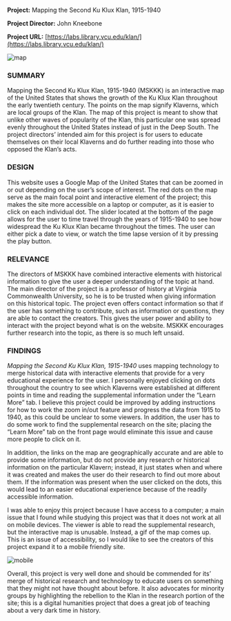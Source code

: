**Project:** Mapping the Second Ku Klux Klan, 1915-1940

**Project Director:** John Kneebone

**Project URL:** [https://labs.library.vcu.edu/klan/](https://labs.library.vcu.edu/klan/)

![map](https://madelynritter.github.io/Madelyns-Blog/images/map.jpg)

### **SUMMARY**

Mapping the Second Ku Klux Klan, 1915-1940 (MSKKK) is an interactive map of the United States that shows the growth of the Ku Klux Klan throughout the early twentieth century. The points on the map signify Klaverns, which are local groups of the Klan. The map of this project is meant to show that unlike other waves of popularity of the Klan, this particular one was spread evenly throughout the United States instead of just in the Deep South. The project directors’ intended aim for this project is for users to educate themselves on their local Klaverns and do further reading into those who opposed the Klan’s acts.

### **DESIGN**

This website uses a Google Map of the United States that can be zoomed in or out depending on the user’s scope of interest. The red dots on the map serve as the main focal point and interactive element of the project; this makes the site more accessible on a laptop or computer, as it is easier to click on each individual dot. The slider located at the bottom of the page allows for the user to time travel through the years of 1915-1940 to see how widespread the Ku Klux Klan became throughout the times. The user can either pick a date to view, or watch the time lapse version of it by pressing the play button.

### **RELEVANCE**

The directors of MSKKK have combined interactive elements with historical information to give the user a deeper understanding of the topic at hand. The main director of the project is a professor of history at Virginia Commonwealth University, so he is to be trusted when giving information on this historical topic. The project even offers contact information so that if the user has something to contribute, such as information or questions, they are able to contact the creators. This gives the user power and ability to interact with the project beyond what is on the website. MSKKK encourages further research into the topic, as there is so much left unsaid.

### **FINDINGS**

*Mapping the Second Ku Klux Klan, 1915-1940* uses mapping technology to merge historical data with interactive elements that provide for a very educational experience for the user. I personally enjoyed clicking on dots throughout the country to see which Klaverns were established at different points in time and reading the supplemental information under the “Learn More” tab. I believe this project could be improved by adding instructions for how to work the zoom in/out feature and progress the data from 1915 to 1940, as this could be unclear to some viewers. In addition, the user has to do some work to find the supplemental research on the site; placing the “Learn More” tab on the front page would eliminate this issue and cause more people to click on it.

In addition, the links on the map are geographically accurate and are able to provide some information, but do not provide any research or historical information on the particular Klavern; instead, it just states when and where it was created and makes the user do their research to find out more about them. If the information was present when the user clicked on the dots, this would lead to an easier educational experience because of the readily accessible information.

I was able to enjoy this project because I have access to a computer; a main issue that I found while studying this project was that it does not work at all on mobile devices. The viewer is able to read the supplemental research, but the interactive map is unusable. Instead, a gif of the map comes up. This is an issue of accessibility, so I would like to see the creators of this project expand it to a mobile friendly site.

![mobile](https://madelynritter.github.io/Madelyns-Blog/images/mobile.jpg)

Overall, this project is very well done and should be commended for its’ merge of historical research and technology to educate users on something that they might not have thought about before. It also advocates for minority groups by highlighting the rebellion to the Klan in the research portion of the site; this is a digital humanities project that does a great job of teaching about a very dark time in history.
